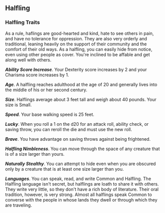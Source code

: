 ## Halfling

### Halfling Traits

As a rule, haflings are good-hearted and kind, hate to see others in pain, and have no tolerance for oppression. They are also very orderly and traditional, leaning heavily on the support of their community and the comfort of their old ways. As a halfling, you can easily hide from notice, even using other people as cover. You're inclined to be affable and get along well with others.

***Ability Score Increase***. Your Dexterity score increases by 2 and your Charisma score increases by 1.

***Age***. A halfling reaches adulthood at the age of 20 and generally lives into the middle of his or her second century.

***Size***. Halflings average about 3 feet tall and weigh about 40 pounds. Your size is Small.

***Speed***. Your base walking speed is 25 feet.

***Lucky***. When you roll a 1 on the d20 for an attack roll, ability check, or saving throw, you can reroll the die and must use the new roll.

***Brave***. You have advantage on saving throws against being frightened.

***Halfling Nimbleness***. You can move through the space of any creature that is of a size larger than yours.

***Naturally Stealthy***. You can attempt to hide even when you are obscured only by a creature that is at least one size larger than you.

***Languages***. You can speak, read, and write Common and Halfling. The Halfling language isn't secret, but halflings are loath to share it with others. They write very little, so they don't have a rich body of literature. Their oral tradition, however, is very strong. Almost all halflings speak Common to converse with the people in whose lands they dwell or through which they are traveling.
